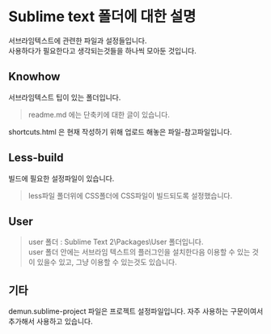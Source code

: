 # Sublime text 폴더에 대한 설명

서브라임텍스트에 관련한 파일과 설정들입니다. 	
사용하다가 필요한다고 생각되는것들을 하나씩 모아둔 것입니다.


## Knowhow

서브라임텍스트 팁이 있는 폴더입니다. 
> readme.md 에는 단축키에 대한 글이 있습니다.

shortcuts.html 은 현재 작성하기 위해 업로드 해놓은 파일-참고파일입니다.




## Less-build
빌드에 필요한 설정파일이 있습니다.
> less파일 폴더위에 CSS폴더에 CSS파일이 빌드되도록 설정했습니다.





## User
> user 폴더 : Sublime Text 2\Packages\User 폴더입니다.  	
> user 폴더 안에는 서브라임 텍스트의 플러그인을 설치한다음 이용할 수 있는 것이 있을수 있고, 그냥 이용할 수 있는것도 있습니다.



## 기타
demun.sublime-project 파일은 프로젝트 설정파일입니다.
자주 사용하는 구문이여서 추가해서 사용하고 있습니다.

